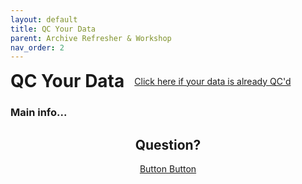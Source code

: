```yaml
---
layout: default
title: QC Your Data
parent: Archive Refresher & Workshop
nav_order: 2
---
```

<div style="display: flex; align-items: center; gap: 1rem;">
  <h1 style="margin: 0;">QC Your Data</h1>
  <a href="{{ '/docs/InPort-Splash-Page.html' | relative_url }}" class="btn btn-custom fs-6 mb-4 mb-md-0">
    Click here if your data is already QC'd
  </a>
</div>


### Main info...

## <center>Question?</center>

<center><a href="{{ '/docs/' | relative_url }}" class="btn btn-custom fs-6 mb-4 mb-md-0">
  Button
</a> <a href="{{ '/docs/.html' | relative_url }}" class="btn btn-custom fs-6 mb-4 mb-md-0">
  Button
</a></center>